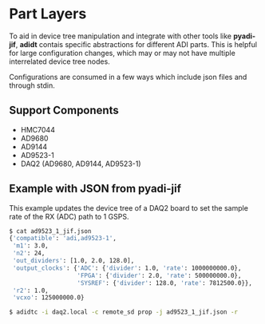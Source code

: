 # Part Layers

To aid in device tree manipulation and integrate with other tools like **pyadi-jif**, **adidt** contais specific abstractions for different ADI parts. This is helpful for large configuration changes, which may or may not have multiple interrelated device tree nodes.

Configurations are consumed in a few ways which include json files and through stdin.

## Support Components

- HMC7044
- AD9680
- AD9144
- AD9523-1
- DAQ2 (AD9680, AD9144, AD9523-1)

## Example with JSON from pyadi-jif

This example updates the device tree of a DAQ2 board to set the sample rate of the RX (ADC) path to 1 GSPS.

```bash
$ cat ad9523_1_jif.json
{'compatible': 'adi,ad9523-1',
 'm1': 3.0,
 'n2': 24,
 'out_dividers': [1.0, 2.0, 128.0],
 'output_clocks': {'ADC': {'divider': 1.0, 'rate': 1000000000.0},
                   'FPGA': {'divider': 2.0, 'rate': 500000000.0},
                   'SYSREF': {'divider': 128.0, 'rate': 7812500.0}},
 'r2': 1.0,
 'vcxo': 125000000.0}

$ adidtc -i daq2.local -c remote_sd prop -j ad9523_1_jif.json -r
```
